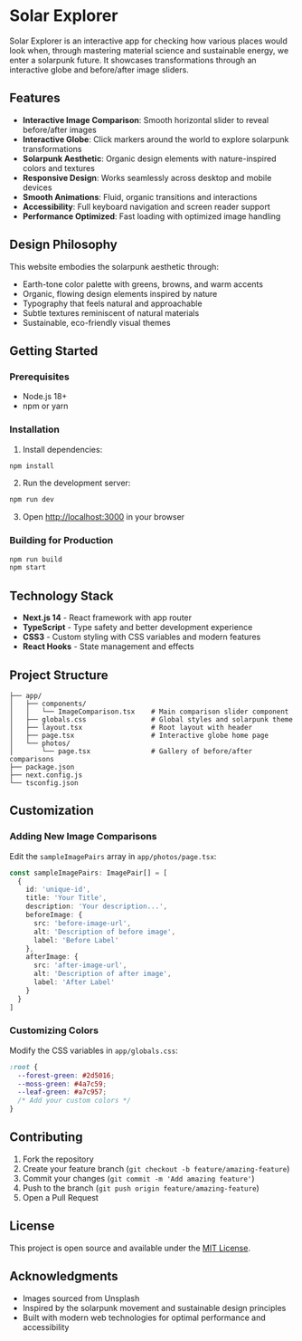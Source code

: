 # Solar Explorer

Solar Explorer is an interactive app for checking how various places would look when, through mastering material science and sustainable energy, we enter a solarpunk future. It showcases transformations through an interactive globe and before/after image sliders.

## Features

- **Interactive Image Comparison**: Smooth horizontal slider to reveal before/after images
- **Interactive Globe**: Click markers around the world to explore solarpunk transformations
- **Solarpunk Aesthetic**: Organic design elements with nature-inspired colors and textures
- **Responsive Design**: Works seamlessly across desktop and mobile devices
- **Smooth Animations**: Fluid, organic transitions and interactions
- **Accessibility**: Full keyboard navigation and screen reader support
- **Performance Optimized**: Fast loading with optimized image handling

## Design Philosophy

This website embodies the solarpunk aesthetic through:
- Earth-tone color palette with greens, browns, and warm accents
- Organic, flowing design elements inspired by nature
- Typography that feels natural and approachable
- Subtle textures reminiscent of natural materials
- Sustainable, eco-friendly visual themes

## Getting Started

### Prerequisites
- Node.js 18+ 
- npm or yarn

### Installation

1. Install dependencies:
```bash
npm install
```

2. Run the development server:
```bash
npm run dev
```

3. Open [http://localhost:3000](http://localhost:3000) in your browser

### Building for Production

```bash
npm run build
npm start
```

## Technology Stack

- **Next.js 14** - React framework with app router
- **TypeScript** - Type safety and better development experience
- **CSS3** - Custom styling with CSS variables and modern features
- **React Hooks** - State management and effects

## Project Structure

```
├── app/
│   ├── components/
│   │   └── ImageComparison.tsx    # Main comparison slider component
│   ├── globals.css                # Global styles and solarpunk theme
│   ├── layout.tsx                 # Root layout with header
│   ├── page.tsx                   # Interactive globe home page
│   └── photos/
│       └── page.tsx               # Gallery of before/after comparisons
├── package.json
├── next.config.js
└── tsconfig.json
```

## Customization

### Adding New Image Comparisons

Edit the `sampleImagePairs` array in `app/photos/page.tsx`:

```typescript
const sampleImagePairs: ImagePair[] = [
  {
    id: 'unique-id',
    title: 'Your Title',
    description: 'Your description...',
    beforeImage: {
      src: 'before-image-url',
      alt: 'Description of before image',
      label: 'Before Label'
    },
    afterImage: {
      src: 'after-image-url', 
      alt: 'Description of after image',
      label: 'After Label'
    }
  }
]
```

### Customizing Colors

Modify the CSS variables in `app/globals.css`:

```css
:root {
  --forest-green: #2d5016;
  --moss-green: #4a7c59;
  --leaf-green: #a7c957;
  /* Add your custom colors */
}
```

## Contributing

1. Fork the repository
2. Create your feature branch (`git checkout -b feature/amazing-feature`)
3. Commit your changes (`git commit -m 'Add amazing feature'`)
4. Push to the branch (`git push origin feature/amazing-feature`)
5. Open a Pull Request

## License

This project is open source and available under the [MIT License](LICENSE).

## Acknowledgments

- Images sourced from Unsplash
- Inspired by the solarpunk movement and sustainable design principles
- Built with modern web technologies for optimal performance and accessibility